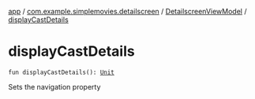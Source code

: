 [app](../../index.md) / [com.example.simplemovies.detailscreen](../index.md) / [DetailscreenViewModel](index.md) / [displayCastDetails](./display-cast-details.md)

# displayCastDetails

`fun displayCastDetails(): `[`Unit`](https://kotlinlang.org/api/latest/jvm/stdlib/kotlin/-unit/index.html)

Sets the navigation property

